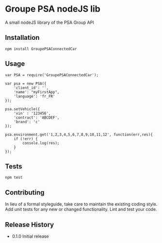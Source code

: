 Groupe PSA nodeJS lib
=====================

A small nodeJS library of the PSA Group API

## Installation

	npm install GroupePSAConnectedCar

## Usage

	var PSA = require('GroupePSAConnectedCar');

	var psa = new PSA({
		'client_id': '',
		'name': "myFirstApp",
		'language': 'fr_FR'
	});

	psa.setVehicle({
		'vin' : '123456',
		'contract': 'ABCDEF',
		'brand': 'c'
	});

	psa.environment.get('1,2,3,4,5,6,7,8,9,10,11,12', function(err,res){
		if (!err) {
			console.log(res);
		}
	});

## Tests

	npm test

## Contributing

In lieu of a formal styleguide, take care to maintain the existing coding style.
Add unit tests for any new or changed functionality. Lint and test your code.

## Release History

* 0.1.0 Initial release